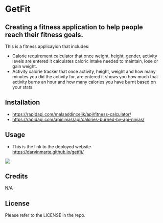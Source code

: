 # GetFit

## Creating a fitness application to help people reach their fitness goals.

This is a fitness applicayion that includes:
- Calorie requirement calculator that once weight, height, gender, activity levels are entered it calculates caloric intake needed to maintain, lose or gain weight.
- Activity calorie tracker that once activity, height, weight and how many minutes you did the activity for, are entered it shows you how much that activity burns an hour and how many calories you have burnt based on your stats.  



## Installation

- https://rapidapi.com/malaaddincelik/api/fitness-calculator/
- https://rapidapi.com/apininjas/api/calories-burned-by-api-ninjas/


## Usage
- This is the link to the deployed website
https://darvinmarte.github.io/getfit/



![](./assets/images/)
## Credits

N/A

## License

Please refer to the LICENSE in the repo.